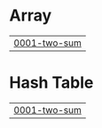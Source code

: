 # Array
|  |
| ------- |
| [0001-two-sum](https://github.com/Akheel51/Leetcode/tree/master/0001-two-sum) |


# Hash Table
|  |
| ------- |
| [0001-two-sum](https://github.com/Akheel51/Leetcode/tree/master/0001-two-sum) |